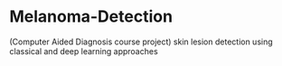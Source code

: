 # Melanoma-Detection
(Computer Aided Diagnosis course project) skin lesion detection using classical and deep learning approaches
